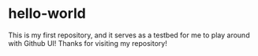 # hello-world
This is my first repository, and it serves as a testbed for me to play around with Github UI!
Thanks for visiting my repository!
